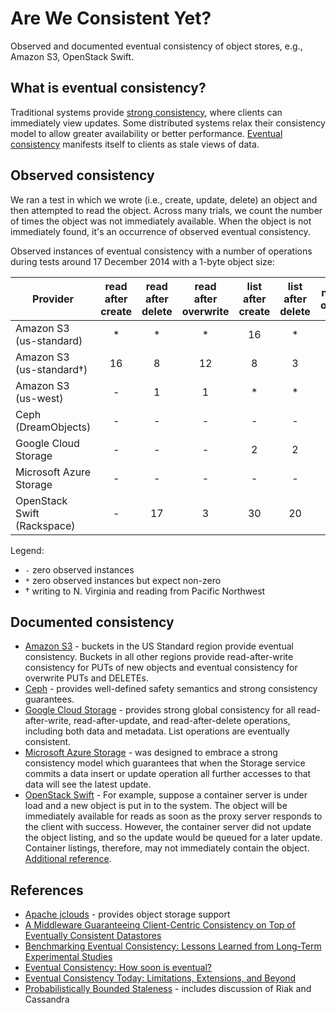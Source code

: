 # Are We Consistent Yet?

Observed and documented eventual consistency of object stores, e.g., Amazon S3,
OpenStack Swift.

## What is eventual consistency?

Traditional systems provide
[strong consistency](https://en.wikipedia.org/wiki/Strong_consistency), where
clients can immediately view updates.
Some distributed systems relax their consistency model to allow greater
availability or better performance.
[Eventual consistency](https://en.wikipedia.org/wiki/Eventual_consistency)
manifests itself to clients as stale views of data.

## Observed consistency

We ran a test in which we wrote (i.e., create, update, delete) an object and
then attempted to read the object. Across many trials, we count the number of
times the object was not immediately available. When the object is not
immediately found, it's an occurrence of observed eventual consistency. 

Observed instances of eventual consistency with a number of operations during
tests around 17 December 2014 with a 1-byte object size:

| Provider | read after create | read after delete | read after overwrite | list after create | list after delete | number of operations |
| --- | :---: | :---: | :---: | :---: | :---: | :---: |
| Amazon S3 (us-standard)         |  * |  * |  * | 16 |  * | 100,000 |
| Amazon S3 (us-standard&dagger;) | 16 |  8 | 12 |  8 |  3 |   1,000 |
| Amazon S3 (us-west)             |  - |  1 |  1 |  * |  * | 100,000 |
| Ceph (DreamObjects)             |  - |  - |  - |  - |  - |   1,000 |
| Google Cloud Storage            |  - |  - |  - |  2 |  2 |   1,000 |
| Microsoft Azure Storage         |  - |  - |  - |  - |  - |   1,000 |
| OpenStack Swift (Rackspace)     |  - | 17 |  3 | 30 | 20 |   1,000 |

Legend:

* `-` zero observed instances
* `*` zero observed instances but expect non-zero
* &dagger; writing to N. Virginia and reading from Pacific Northwest

## Documented consistency

* [Amazon S3](http://aws.amazon.com/s3/faqs/#What_data_consistency_model_does_Amazon_S3_employ) - buckets in the US Standard region provide eventual consistency.  Buckets in all other regions provide read-after-write consistency for PUTs of new objects and eventual consistency for overwrite PUTs and DELETEs.
* [Ceph](https://ceph.com/wp-content/uploads/2016/08/weil-rados-pdsw07.pdf) - provides well-defined safety semantics and strong consistency guarantees.
* [Google Cloud Storage](https://cloud.google.com/storage/docs/concepts-techniques#consistency) - provides strong global consistency for all read-after-write, read-after-update, and read-after-delete operations, including both data and metadata.  List operations are eventually consistent.
* [Microsoft Azure Storage](http://azure.microsoft.com/blog/2014/09/08/managing-concurrency-in-microsoft-azure-storage-2/) - was designed to embrace a strong consistency model which guarantees that when the Storage service commits a data insert or update operation all further accesses to that data will see the latest update.
* [OpenStack Swift](http://docs.openstack.org/developer/swift/overview_architecture.html#updaters) - For example, suppose a container server is under load and a new object is put in to the system. The object will be immediately available for reads as soon as the proxy server responds to the client with success. However, the container server did not update the object listing, and so the update would be queued for a later update. Container listings, therefore, may not immediately contain the object.  [Additional reference](http://lists.openstack.org/pipermail/openstack-dev/2014-June/038881.html).

## References

* [Apache jclouds](https://jclouds.apache.org/) - provides object storage support
* [A Middleware Guaranteeing Client-Centric Consistency on Top of Eventually
Consistent Datastores](http://www.aifb.kit.edu/images/4/44/Ic2e2013consistency.pdf)
* [Benchmarking Eventual Consistency: Lessons Learned from Long-Term Experimental Studies](http://www.aifb.kit.edu/images/8/8d/Ic2e2014.pdf)
* [Eventual Consistency: How soon is eventual?](http://www.researchgate.net/publication/259541556_Eventual_Consistency_How_soon_is_eventual_An_Evaluation_of_Amazon_S3%27s_Consistency_Behavior/links/0deec52c6e04b49921000000)
* [Eventual Consistency Today: Limitations, Extensions, and Beyond](https://queue.acm.org/detail.cfm?id=2462076)
* [Probabilistically Bounded Staleness](http://pbs.cs.berkeley.edu/) - includes discussion of Riak and Cassandra
